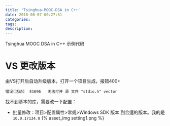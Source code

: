 ```yaml
---
title: 'Tsinghua-MOOC-DSA in C++'
date: 2018-06-07 00:27:51
categories:
tags:
description:
---
```


Tsinghua MOOC DSA in C++ 示例代码

<!--more-->

# VS 更改版本

由VS打开后自动升级版本，打开一个项目生成，报错400+

```
错误(活动)	E1696	无法打开 源 文件 "stdio.h"	vector	
```

找不到基本的库，需要改一下配置：

- 批量修改：项目>配置属性>常规>Windows SDK 版本 到合适的版本。我的是`10.0.17134.0`
{% asset_img setting1.png %}


<div style="display: none;">
{% raw %}


{% blockquote [author[, source]] [link] [source_link_title] %}
content
{% endblockquote %}


{% codeblock [title] [lang:language] [url] [link text] %}
code snippet
{% endcodeblock %}

``` [language] [title] [url] [link text] 
code snippet 
```


{% img [class names] /path/to/image [width] [height] [title text [alt text]] %}

![[title]](slug)


{% endraw %}
</div>
